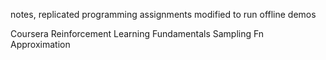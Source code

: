 

notes, replicated programming assignments modified to run offline
demos

Coursera Reinforcement Learning
Fundamentals
Sampling
Fn Approximation

 


 
